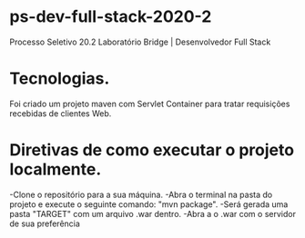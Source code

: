 # ps-dev-full-stack-2020-2
Processo Seletivo 20.2 Laboratório Bridge | Desenvolvedor Full Stack

# Tecnologias.
Foi criado um projeto maven com Servlet Container para tratar requisições recebidas de clientes Web.

# Diretivas de como executar o projeto localmente.
-Clone o repositório para a sua máquina.
-Abra o terminal na pasta do projeto e execute o seguinte comando: "mvn package".
-Será gerada uma pasta "TARGET" com um arquivo .war dentro.
-Abra a o .war com o servidor de sua preferência
